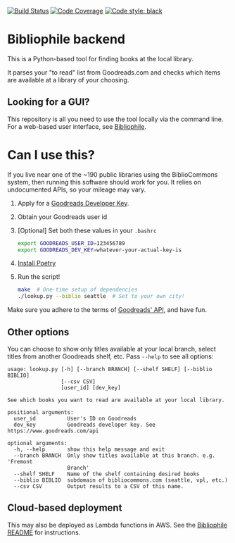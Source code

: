 [![Build Status](https://travis-ci.com/DavidCain/bibliophile-backend.svg?branch=master)](https://travis-ci.com/DavidCain/bibliophile-backend)
[![Code Coverage](https://codecov.io/gh/DavidCain/bibliophile-backend/branch/master/graph/badge.svg)](https://codecov.io/gh/DavidCain/bibliophile-backend)
[![Code style: black](https://img.shields.io/badge/code%20style-black-000000.svg)](https://github.com/ambv/black)

# Bibliophile backend
This is a Python-based tool for finding books at the local library.

It parses your "to read" list from Goodreads.com and checks which items
are available at a library of your choosing.

## Looking for a GUI?
This repository is all you need to use the tool locally via the command line.
For a web-based user interface, see [Bibliophile][bibliophile-repo].

# Can I use this?
If you live near one of the ~190 public libraries using the BiblioCommons
system, then running this software should work for you. It relies on
undocumented APIs, so your mileage may vary.

1. Apply for a [Goodreads Developer Key][goodreads-api].
2. Obtain your Goodreads user id
3. [Optional] Set both these values in your `.bashrc`

    ```sh
    export GOODREADS_USER_ID=123456789
    export GOODREADS_DEV_KEY=whatever-your-actual-key-is
    ```
4. [Install Poetry][poetry-install]
5. Run the script!

    ```sh
    make  # One-time setup of dependencies
    ./lookup.py --biblio seattle  # Set to your own city!
    ```

Make sure you adhere to the terms of [Goodreads' API][goodreads-api-terms], and
have fun.

## Other options
You can choose to show only titles available at your local branch, select titles
from another Goodreads shelf, etc. Pass `--help` to see all options:

```
usage: lookup.py [-h] [--branch BRANCH] [--shelf SHELF] [--biblio BIBLIO]
                 [--csv CSV]
                 [user_id] [dev_key]

See which books you want to read are available at your local library.

positional arguments:
  user_id          User's ID on Goodreads
  dev_key          Goodreads developer key. See https://www.goodreads.com/api

optional arguments:
  -h, --help       show this help message and exit
  --branch BRANCH  Only show titles available at this branch. e.g. 'Fremont
                   Branch'
  --shelf SHELF    Name of the shelf containing desired books
  --biblio BIBLIO  subdomain of bibliocommons.com (seattle, vpl, etc.)
  --csv CSV        Output results to a CSV of this name.
```

## Cloud-based deployment
This may also be deployed as Lambda functions in AWS.
See the [Bibliophile README][bibliophile-repo] for instructions.


[bibliophile-repo]: https://github.com/DavidCain/bibliophile
[goodreads-api]: https://www.goodreads.com/api
[goodreads-api-terms]: https://www.goodreads.com/api/terms
[poetry-install]: https://python-poetry.org/docs/#installation
